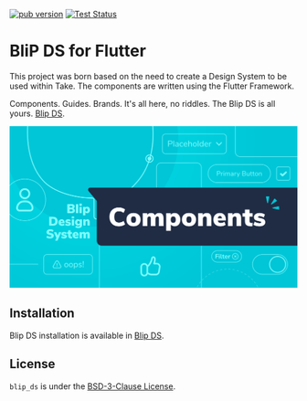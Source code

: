 [![pub version](https://img.shields.io/pub/v/blip_ds.svg)](https://pub.dev/packages/blip_ds)
[![Test Status](https://github.com/takenet/blip-ds-flutter/actions/workflows/tests.yml/badge.svg)](https://github.com/takenet/blip-ds-flutter/actions)

# BliP DS for Flutter

This project was born based on the need to create a Design System to be used within Take. The components are written using the Flutter Framework.

Components. Guides. Brands. It's all here, no riddles. The Blip DS is all yours. [Blip DS](https://design.take.net/240287753/p/9953dc-take-blip-ds-elementar).

![thumbnail-components](./assets/svg/thumbnail-github.svg)

## Installation

Blip DS installation is available in [Blip DS](https://design.take.net/240287753/p/216ef2-instalao/b/8176c4).


## License

`blip_ds` is under the [BSD-3-Clause License](https://opensource.org/licenses/BSD-3-Clause).
